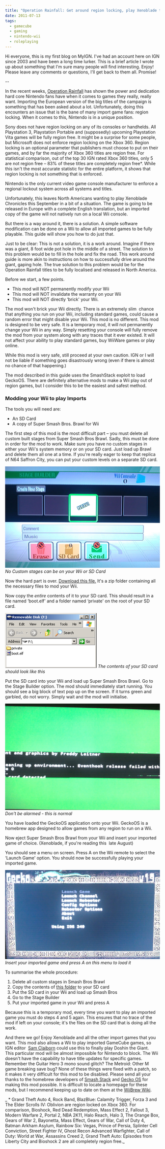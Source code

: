 ```yaml
---
title: "Operation Rainfall: Get around region locking, play Xenoblade this August"
date: 2011-07-13
tags:
  - gamecube
  - gaming
  - nintendo-wii
  - roleplaying
---
```


Hi everyone, this is my first blog on MyIGN. I've had an account here on IGN since 2003 and have been a long time lurker. This is a brief article I wrote up about something that I'm sure many people will find interesting. Enjoy! Please leave any comments or questions, I'll get back to them all. Promise!

--

In the recent weeks, [Operation Rainfall](http://au.wii.ign.com/articles/117/1179120p1.html) has shown the power and dedication hard core Nintendo fans have when it comes to games they really, really want. Importing the European version of the big titles of the campaign is something that has been asked about a lot. Unfortunately, doing this encounters an issue that is the bane of many import game fans: region locking. When it comes to this, Nintendo is in a unique position.

Sony does not have region locking on any of its consoles or handhelds. All Playstation 3, Playstation Portable and (supposedly) upcoming Playstation Vita games will be fully region free. It might be a surprise for some people, but Microsoft does not enforce region locking on the Xbox 360. Region locking is an optional parameter that publishers must choose to put on their games, and by far the majority of Xbox 360 titles are region free. For statistical comparison, out of the top 30 IGN rated Xbox 360 titles, only 5 are not region free – 83% of these titles are completely region free\*. While this isn't the most accurate statistic for the entire platform, it shows that region locking is not something that is enforced.

Nintendo is the only current video game console manufacturer to enforce a regional lockout system across all systems and titles.

Unfortunately, this leaves North Americans wanting to play Xenoblade Chronicles this September in a bit of a situation. The game is going to be released in Europe with a complete English translation, but an imported copy of the game will not natively run on a local Wii console.

But there is a way around it, there is a solution. A simple software modification can be done on a Wii to allow all imported games to be fully playable. This guide will show you how to do just that.

Just to be clear: This is not a solution, it is a work around. Imagine if there was a giant, 8 foot wide pot hole in the middle of a street. The solution to this problem would be to fill in the hole and fix the road. This work around guide is more akin to instructions on how to successfully drive around the giant, gaping hole. The true solution to this problem would be for the Operation Rainfall titles to be fully localised and released in North America.

Before we start, a few points.

* This mod will NOT permanently modify your Wii
* This mod will NOT invalidate the warranty on your Wii
* This mod will NOT directly ‘brick' your Wii.

The mod won't brick your Wii directly. There is an extremely slim  chance that anything you run on your Wii, including standard games, could cause a random error that might disable your Wii. This mod is no different. This mod is designed to be very safe. It is a temporary mod, it will not permanently change your Wii in any way. Simply resetting your console will fully remove the mod from your system along with any traces that it ever existed. It will not affect your ability to play standard games, buy WiiWare games or play online.

While this mod is very safe, still proceed at your own caution. IGN or I will not be liable if something goes disastrously wrong (even if there is almost no chance of that happening.)

The mod described in this guide uses the SmashStack exploit to load GeckoOS. There are definitely alternative mods to make a Wii play out of region games, but I consider this to be the easiest and safest method.

### Modding your Wii to play Imports

The tools you will need are:

* An SD Card
* A copy of Super Smash Bros. Brawl for Wii

The first step of this mod is the most difficult part – you must delete all custom built stages from Super Smash Bros Brawl. Sadly, this must be done in order for the mod to work. Make sure you have no custom stages in either your Wii's system memory or on your SD card. Just load up Brawl and delete them all one at a time. If you're really eager to keep that replica of N64 Saffron City, you can put your custom levels on a separate SD card.

[![No Custom Levels](../../assets/images/blog/SmashNoCusLevel.jpg)](../../assets/images/blog/SmashNoCusLevel.jpg)
_No Custom stages can be on your Wii or SD Card_

Now the hard part is over. [Download this file.](http://homepages.ihug.co.nz/~aaronights/SmashstackandGeckoOS.zip) It's a zip folder containing all the necessary files to mod your Wii.

Now copy the _entire_ contents of it to your SD card. This should result in a file named ‘boot.elf' and a folder named ‘private' on the root of your SD card.

[![SD Card](../../assets/images/blog/SD-card.gif)](../../assets/images/blog/SD-card.gif)
_The contents of your SD card should look like this_

Put the SD card into your Wii and load up Super Smash Bros Brawl. Go to the Stage Builder option. The mod should immediately start running. You should see a big block of text pop up on the screen. If it turns green and garbled, do not worry. Simply wait and the mod will initialise.

[![Green Blur](../../assets/images/blog/ThisIsNormal.jpg)](../../assets/images/blog/ThisIsNormal.jpg)
_Don't be alarmed - this is normal_

You have loaded the GeckoOS application onto your Wii. GeckoOS is a homebrew app designed to allow games from any region to run on a Wii.

Now eject Super Smash Bros Brawl from your Wii and insert your imported game of choice. (Xenoblade, if you're reading this  late August)

You should see a menu on screen. Press A on the Wii remote to select the ‘Launch Game' option. You should now be successfully playing your imported game.

[![Gecko OS Menu](../../assets/images/blog/GeckoMenu.jpg)](../../assets/images/blog/GeckoMenu.jpg)
_Insert your imported game and press A on this menu to load it_

To summarise the whole procedure:

1. Delete all custom stages in Smash Bros Brawl
2. Copy the contents of [this folder](http://homepages.ihug.co.nz/~aaronights/SmashstackandGeckoOS.zip) to your SD card
3. Put the SD card in your Wii and load up Smash Bros
4. Go to the Stage Builder
5. Put your imported game in your Wii and press A

Because this is a temporary mod, every time you want to play an imported game you must do steps 4 and 5 again. This ensures that no trace of the mod if left on your console; it's the files on the SD card that is doing all the work.

And there we go! Enjoy Xenoblade and all the other import games that you want. This mod also allows a Wii to play imported GameCube games, so IGN editor  [Sam Claiborn](http://people.ign.com/Samuel-IGN) could use this to finally play Doshin the Giant.  This particular mod will be almost impossible for Nintendo to block. The Wii doesn't have the capability to have title updates for specific games. Remember the Guitar Hero 3 mono sound glitch? The Metroid: Other M game breaking save bug? None of these things were fixed with a patch, so it makes it very difficult for this mod to be disabled. Please send all your thanks to the homebrew developers of [Smash Stack](http://wiibrew.org/wiki/Smash_Stack) and [Gecko OS](http://wiibrew.org/wiki/Gecko_os) for making this mod possible. It is difficult to locate a homepage for these mods, but I recommend keeping up to date on them at the [WiiBrew Wiki](http://wiibrew.org/wiki/Main_Page).

_ \* Grand Theft Auto 4, Rock Band, BlazBlue: Calamity Trigger, Forza 3 and The Elder Scrolls IV: Oblivion are region locked on Xbox 360. For comparison, Bioshock, Red Dead Redemption, Mass Effect 2, Fallout 3, Modern Warfare 2, Portal 2, NBA 2K11, Halo Reach, Halo 3, The Orange Box, Gears of War 2, Bayonetta, Mass Effect, Gears of War, Call of Duty 4, Batman Arkham Asylum, Rainbow Six: Vegas, Prince of Persia, Splinter Cell Conviction, Street Fighter IV, Ghost Recon Advanced Warfighter, Call of Duty: World at War, Assassins Creed 2, Grand Theft Auto: Episodes from Liberty City and Bioshock 2 are all completely region free._
